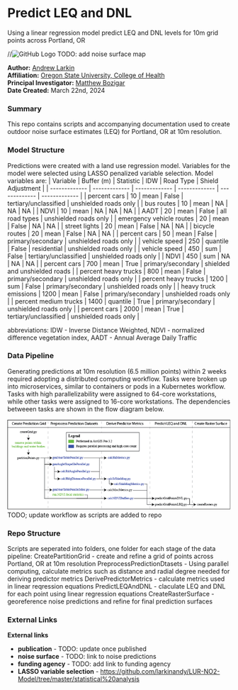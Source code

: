 # Predict LEQ and DNL
Using a linear regression model predict LEQ and DNL levels for 10m grid points across Portland, OR

//![GitHub Logo](./noise_map.png)
TODO: add noise surface map

**Author:** [Andrew Larkin](https://www.linkedin.com/in/andrew-larkin-525ba3b5/) <br>
**Affiliation:** [Oregon State University, College of Health](https://health.oregonstate.edu/) <br>
**Principal Investigator:** [Matthew Bozigar](https://health.oregonstate.edu/directory/matthew-bozigar) <br>
**Date Created:** March 22nd, 2024

### Summary ###
This repo contains scripts and accompanying documentation used to create outdoor noise surface estimates (LEQ) for Portland, OR at 10m resolution.

### Model Structure ###
Predictions were created with a land use regression model.  Variables for the model were selected using LASSO penalized variable selection. Model variables are:
| Variable  | Buffer (m) | Statistic | IDW | Road Type  | Shield Adjustment  | 
| ------------- | ------------- | ------------- | ------------- | ------------- | ------------- |
| percent cars  | 10  | mean  | False  | tertiary/unclassified  | unshielded roads only  |
| bus routes  | 10  | mean  | NA  | NA  | NA  |
| NDVI  | 10  | mean  | NA  | NA  | NA  |
| AADT  | 20  | mean  | False  | all road types  | unshielded roads only  |
| emergency vehicle routes  | 20  | mean  | False  | NA  | NA  |
| street lights  | 20  | mean  | False  | NA  | NA  |
| bicycle routes | 20  | mean  | False  | NA  | NA  |
| percent cars | 50  | mean  | False  | primary/secondary  | unshielded roads only  |
| vehicle speed | 250  | quantile  | False  | residential  | unshielded roads only  |
| vehicle speed  | 450  | sum  | False  | tertiary/unclassified | unshielded roads only  |
| NDVI  | 450  | sum  | NA  | NA | NA  |
| percent cars | 700  | mean  | True  | primary/secondary  | shielded and unshielded roads  |
| percent heavy trucks | 800  | mean  | False  | primary/secondary  | unshielded roads only  |
| percent heavy trucks | 1200  | sum  | False  | primary/secondary  | unshielded roads only  |
| heavy truck emissions | 1200  | mean  | False  | primary/secondary  | unshielded roads only  |
| percent medium trucks  | 1400  | quantile  | True  | primary/secondary | unshielded roads only  |
| percent cars | 2000  | mean  | True  | tertiary/unclassified  | unshielded roads only  |

abbreviations: IDW - Inverse Distance Weighted, NDVI - normalized difference vegetation index, AADT - Annual Average Daily Traffic 

### Data Pipeline ###
Generating predictions at 10m resolution (6.5 million points) within 2 weeks required adopting a distributed computing workflow.  Tasks were broken up into microservices, similar to containers or pods in a Kubernetes workflow.  Tasks with high parallelizability were assigned to 64-core workstations, while other tasks were assigned to 16-core workstations.  The dependencies betweeen tasks are shown in the flow diagram below.

![GitHub Logo](./images/1x/workflow.png)
TODO; update workflow as scripts are added to repo

### Repo Structure ###
Scripts are seperated into folders, one folder for each stage of the data pipeline:
CreatePartitionGrid - create and refine a grid of points across Portland, OR at 10m resolution
PreprocessPredictionDtasets - Using parallel computing, calculate metrics such as distance and radial degree needed for deriving predictor metrics
DerivePredictorMetrics - calculate metrics used in linear reqression equations
PredictLEQAndDNL - claculate LEQ and DNL for each point using linear regression equations
CreateRasterSurface - georeference noise predictions and refine for final prediction surfaces

### External Links ###
**External links**
- **publication** - TODO: update once published
- **noise surface** - TODO: link to noise predictions
- **funding agency** - TODO: add link to funding agency
- **LASSO variable selection** - https://github.com/larkinandy/LUR-NO2-Model/tree/master/statistical%20analysis
